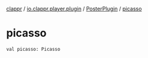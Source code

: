 [clappr](../../index.md) / [io.clappr.player.plugin](../index.md) / [PosterPlugin](index.md) / [picasso](.)

# picasso

`val picasso: Picasso`